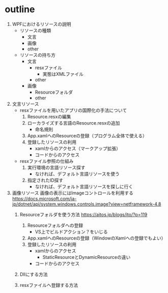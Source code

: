 # outline

1. WPFにおけるリソースの説明
    * リソースの種類
        * 文言
        * 画像
        * other
    * リソースの持ち方
        * 文言
            * resxファイル
                * 実態はXMLファイル
            * other
        * 画像
            * Resourceフォルダ
            * other
1. 文言リソース
    * resxファイルを用いたアプリの国際化の手法について
        1. Resource.resxの編集
        1. ローカライズする言語のResource.resxの追加
            * 命名規則
        1. App.xamlへのResourceの登録（プログラム全体で使える）
        1. 登録したリソースの利用
            * xamlからのアクセス（マークアップ拡張）
            * コードからのアクセス
    * resxファイル参照の仕組み
        1. 実行環境の言語リソース探す
            * なければ、デフォルト言語リソースを使う
        1. 指定されたID探す
            * なければ、デフォルト言語リソースを探しに行く
1. 画像リソース
    画像の表示にはImageコントロールを利用する
    https://docs.microsoft.com/ja-jp/dotnet/api/system.windows.controls.image?view=netframework-4.8
    1. Resourceフォルダを使う方法
    https://aitos.jp/blogs/ito/?p=119
        1. Resourceフォルダへの登録
            * VS上でビルドアクション？をいじる
        1. App.xamlへのResourceの登録（WindowのXamlへの登録でもよい）
        1. 登録したリソースの利用
            * xamlからのアクセス
                * StaticResourceとDynamicResourceの違い
            * コードからのアクセス
    1. Dllにする方法

    1. resxファイルへ登録する方法

